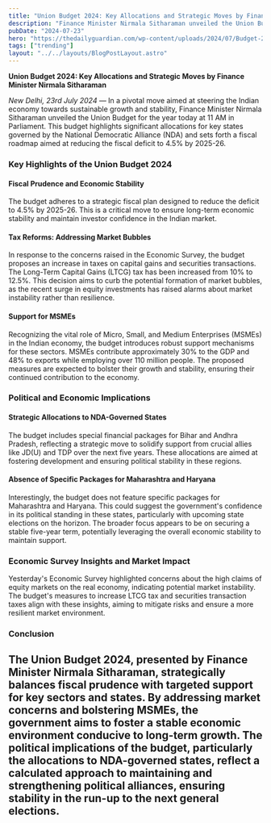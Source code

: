 ```yaml
---
title: "Union Budget 2024: Key Allocations and Strategic Moves by Finance Minister Nirmala Sitharaman"
description: "Finance Minister Nirmala Sitharaman unveiled the Union Budget for the year today at 11 AM in Parliament."
pubDate: "2024-07-23"
hero: "https://thedailyguardian.com/wp-content/uploads/2024/07/Budget-2024-Finance-Minister-Nirmala-Sitharaman-Arrives-With-Budget-Tablet-For-Modi-3.0-Watch.png"
tags: ["trending"]
layout: "../../layouts/BlogPostLayout.astro"
---
```

**Union Budget 2024: Key Allocations and Strategic Moves by Finance Minister Nirmala Sitharaman**

*New Delhi, 23rd July 2024* — In a pivotal move aimed at steering the Indian economy towards sustainable growth and stability, Finance Minister Nirmala Sitharaman unveiled the Union Budget for the year today at 11 AM in Parliament. This budget highlights significant allocations for key states governed by the National Democratic Alliance (NDA) and sets forth a fiscal roadmap aimed at reducing the fiscal deficit to 4.5% by 2025-26.

### Key Highlights of the Union Budget 2024

#### Fiscal Prudence and Economic Stability
The budget adheres to a strategic fiscal plan designed to reduce the deficit to 4.5% by 2025-26. This is a critical move to ensure long-term economic stability and maintain investor confidence in the Indian market.

#### Tax Reforms: Addressing Market Bubbles
In response to the concerns raised in the Economic Survey, the budget proposes an increase in taxes on capital gains and securities transactions. The Long-Term Capital Gains (LTCG) tax has been increased from 10% to 12.5%. This decision aims to curb the potential formation of market bubbles, as the recent surge in equity investments has raised alarms about market instability rather than resilience.

#### Support for MSMEs
Recognizing the vital role of Micro, Small, and Medium Enterprises (MSMEs) in the Indian economy, the budget introduces robust support mechanisms for these sectors. MSMEs contribute approximately 30% to the GDP and 48% to exports while employing over 110 million people. The proposed measures are expected to bolster their growth and stability, ensuring their continued contribution to the economy.

### Political and Economic Implications

#### Strategic Allocations to NDA-Governed States
The budget includes special financial packages for Bihar and Andhra Pradesh, reflecting a strategic move to solidify support from crucial allies like JD(U) and TDP over the next five years. These allocations are aimed at fostering development and ensuring political stability in these regions.

#### Absence of Specific Packages for Maharashtra and Haryana
Interestingly, the budget does not feature specific packages for Maharashtra and Haryana. This could suggest the government's confidence in its political standing in these states, particularly with upcoming state elections on the horizon. The broader focus appears to be on securing a stable five-year term, potentially leveraging the overall economic stability to maintain support.

### Economic Survey Insights and Market Impact
Yesterday's Economic Survey highlighted concerns about the high claims of equity markets on the real economy, indicating potential market instability. The budget's measures to increase LTCG tax and securities transaction taxes align with these insights, aiming to mitigate risks and ensure a more resilient market environment.

### Conclusion
The Union Budget 2024, presented by Finance Minister Nirmala Sitharaman, strategically balances fiscal prudence with targeted support for key sectors and states. By addressing market concerns and bolstering MSMEs, the government aims to foster a stable economic environment conducive to long-term growth. The political implications of the budget, particularly the allocations to NDA-governed states, reflect a calculated approach to maintaining and strengthening political alliances, ensuring stability in the run-up to the next general elections.
---